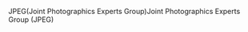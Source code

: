 <span data-ttu-id="88b66-101">JPEG(Joint Photographics Experts Group)</span><span class="sxs-lookup"><span data-stu-id="88b66-101">Joint Photographics Experts Group (JPEG)</span></span>